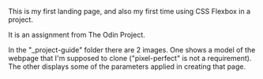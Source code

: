 This is my first landing page, 
and also my first time using CSS Flexbox in a project.

It is an assignment from The Odin Project.

In the "_project-guide" folder there are 2 images.
One shows a model of the webpage that I'm supposed to clone
("pixel-perfect" is not a requirement).
The other displays some of the parameters applied in creating that page.